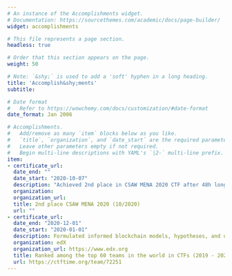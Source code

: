 ```yaml
---
# An instance of the Accomplishments widget.
# Documentation: https://sourcethemes.com/academic/docs/page-builder/
widget: accomplishments

# This file represents a page section.
headless: true

# Order that this section appears on the page.
weight: 50

# Note: `&shy;` is used to add a 'soft' hyphen in a long heading.
title: 'Accomplish&shy;ments'
subtitle:

# Date format
#   Refer to https://wowchemy.com/docs/customization/#date-format
date_format: Jan 2006

# Accomplishments.
#   Add/remove as many `item` blocks below as you like.
#   `title`, `organization`, and `date_start` are the required parameters.
#   Leave other parameters empty if not required.
#   Begin multi-line descriptions with YAML's `|2-` multi-line prefix.
item:
- certificate_url: 
  date_end: ""
  date_start: "2020-10-07"
  description: "Achieved 2nd place in CSAW MENA 2020 CTF after 48h long competition"
  organization: 
  organization_url: 
  title: 2nd place CSAW MENA 2020 (10/2020)
  url: ""
- certificate_url: 
  date_end: "2020-12-01"
  date_start: "2020-01-01"
  description: Formulated informed blockchain models, hypotheses, and use cases.
  organization: edX
  organization_url: https://www.edx.org
  title: Ranked among the top 60 teams in the world in CTFs (2019 - 2020)
  url: https://ctftime.org/team/72251
---
```

